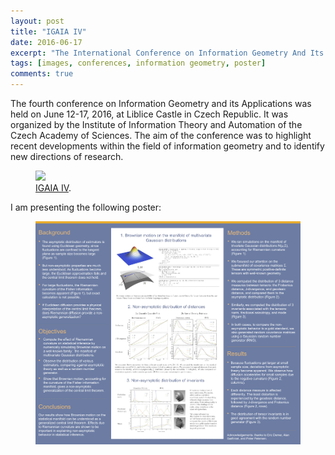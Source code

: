 ```yaml
---
layout: post
title: "IGAIA IV"
date: 2016-06-17
excerpt: "The International Conference on Information Geometry And Its Applications IV, in the Czech Republic, in honor of Shun-ichi Amari on the occasion of his 80th birthday."
tags: [images, conferences, information geometry, poster]
comments: true
---
```


The fourth conference on Information Geometry and its Applications was held on June 12-17, 2016, at Liblice Castle in Czech Republic. It was organized by the Institute of Information Theory and Automation of the Czech Academy of Sciences. The aim of the conference was to highlight recent developments within the field of information geometry and to identify new directions of research.


<figure>
	<a href="../photos/IGAIA4.png"><img src="../photos/IGAIA4.png"></a>
	<figcaption><a href="http://igaia.utia.cz/?id=3" title="IGAIA IV">IGAIA IV</a>.</figcaption>
</figure>

I am presenting the following poster:

<figure>
	<a href="https://drive.google.com/open?id=1GpR2M5bb8UFjC0eys6_PlWGVRNwm8Wc9"><img src="../photos/IGAIA 2016 poster 2 small.png"></a>
</figure>
